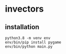 # invectors

## installation

```
python3.8 -m venv env
env/bin/pip install pygame
env/bin/python main.py
```
